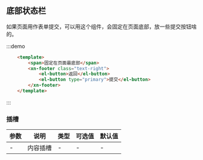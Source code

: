 ## 底部状态栏

如果页面用作表单提交，可以用这个组件，会固定在页面底部，放一些提交按钮啥的。

:::demo
```html
    <template>
        <span>固定在页面最底部</span>
        <xn-footer class="text-right">
            <el-button>返回</el-button>
            <el-button type="primary">提交</el-button>
        </xn-footer>
    </template>
```
:::

### 插槽

| 参数     | 说明         | 类型    | 可选值     | 默认值 |
| -------- | ------------ | ------- | ---------- | ------ |
| -    | 内容插槽     | -  | -          | -      |